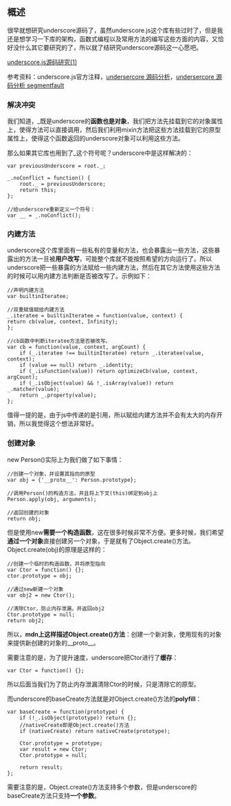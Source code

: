 ## 概述

很早就想研究underscore源码了，虽然underscore.js这个库有些过时了，但是我还是想学习一下库的架构，函数式编程以及常用方法的编写这些方面的内容，又恰好没什么其它要研究的了，所以就了结研究underscore源码这一心愿吧。

[underscore.js源码研究(1)](http://www.cnblogs.com/yangzhou33/p/8859331.html)

参考资料：underscore.js官方注释[](http://underscorejs.org/docs/underscore.html)，[undersercore 源码分析](https://yoyoyohamapi.gitbooks.io/undersercore-analysis/content/supply/%E9%9D%A2%E5%90%91%E5%AF%B9%E8%B1%A1%E9%A3%8E%E6%A0%BC%E7%9A%84%E6%94%AF%E6%8C%81.html)，[undersercore 源码分析 segmentfault](https://segmentfault.com/u/hanzichi/articles?page=2)

### 解决冲突

我们知道，_既是underscore的**函数也是对象**，我们把方法先挂载到它的对象属性上，使得方法可以直接调用，然后我们利用mixin方法把这些方法挂载到它的原型属性上，使得这个函数返回的underscore对象可以利用这些方法。

那么如果其它库也用到了_这个符号呢？underscore中是这样解决的：

```
var previousUnderscore = root._;

_.noConflict = function() {
    root._ = previousUnderscore;
    return this;
};

//给underscore重新定义一个符号：
var __ = _.noConflict();
```

### 内建方法

underscore这个库里面有一些私有的变量和方法，也会暴露出一些方法，这些暴露出的方法一旦被**用户改写**，可能整个库就不能按照希望的方向运行了。所以underscore把一些暴露的方法赋给一些内建方法，然后在其它方法使用这些方法的时候可以用内建方法判断是否被改写了。示例如下：

```
//声明内建方法
var builtinIteratee;

//双重赋值赋给内建方法
_.iteratee = builtinIteratee = function(value, context) {
return cb(value, context, Infinity);
};

//cb函数中判断iteratee方法是否被改写。
var cb = function(value, context, argCount) {
    if (_.iteratee !== builtinIteratee) return _.iteratee(value, context);
    if (value == null) return _.identity;
    if (_.isFunction(value)) return optimizeCb(value, context, argCount);
    if (_.isObject(value) && !_.isArray(value)) return _.matcher(value);
    return _.property(value);
};
```

值得一提的是，由于js中传递的是引用，所以赋给内建方法并不会有太大的内存开销，所以我觉得这个想法非常好。

### 创建对象

new Person()实际上为我们做了如下事情：

```
//创建一个对象，并设置其指向的原型
var obj = {'__proto__': Person.prototype};

//调用Person()的构造方法，并且将上下文(this)绑定到obj上
Person.apply(obj, arguments);

//返回创建的对象
return obj;
```

但是使用new**需要一个构造函数**，这在很多时候非常不方便。更多时候，我们希望**通过一个对象**直接创建另一个对象，于是就有了Object.create()方法。Object.create(obj)的原理是这样的：

```
//创建一个临时的构造函数，并将原型指向
var Ctor = function() {};
ctor.prototype = obj;

//通过new新建一个对象
var obj2 = new Ctor();

//清除Ctor，防止内存泄漏。并返回obj2
Ctor.prototype = null;
return obj2;
```

所以，**mdn上这样描述Object.create()方法**：创建一个新对象，使用现有的对象来提供新创建的对象的__proto__。

需要注意的是，为了提升速度，underscore把Ctor进行了**缓存**：

```
var Ctor = function() {};
```

所以后面当我们为了防止内存泄漏清除Ctor的时候，只是清除它的原型。

而underscore的baseCreate方法就是对Object.create()方法的**polyfill**：

```
var baseCreate = function(prototype) {
    if (!_.isObject(prototype)) return {};
    //nativeCreate即是Object.create()方法
    if (nativeCreate) return nativeCreate(prototype);

    Ctor.prototype = prototype;
    var result = new Ctor;
    Ctor.prototype = null;

    return result;
};
```

需要注意的是，Object.create()方法支持多个参数，但是underscore的baseCreate方法只支持**一个参数**。









